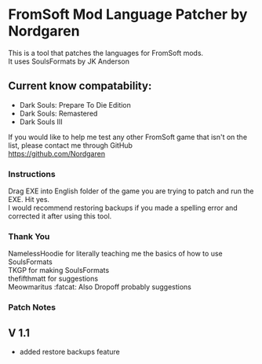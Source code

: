 # FromSoft Mod Language Patcher by Nordgaren
This is a tool that patches the languages for FromSoft mods.  
It uses SoulsFormats by JK Anderson  

## Current know compatability: 
* Dark Souls: Prepare To Die Edition
* Dark Souls: Remastered
* Dark Souls III

If you would like to help me test any other FromSoft game that isn't on the list, please contact me through GitHub  
https://github.com/Nordgaren


### Instructions

Drag EXE into English folder of the game you are trying to patch and run the EXE. Hit yes.  
I would recommend restoring backups if you made a spelling error and corrected it after using this tool.

### Thank You

NamelessHoodie for literally teaching me the basics of how to use SoulsFormats  
TKGP for making SoulsFormats  
thefifthmatt for suggestions  
Meowmaritus :fatcat:
Also Dropoff probably suggestions  

### Patch Notes
## V 1.1
* added restore backups feature
